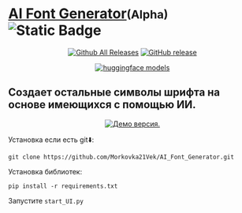 # <u>**AI Font Generator**</u><small>(Alpha)</small> ![Static Badge](https://img.shields.io/badge/Версия-В_разработке!-red)  

<p align="center">
  <a href="https://github.com/Morkovka21Vek/AI_Font_Generator/releases"><img src="https://img.shields.io/github/downloads/Morkovka21Vek/AI_Font_Generator/total.svg?style=flat&logo=github" alt="Github All Releases"/></a>
  <a href="https://github.com/Morkovka21Vek/AI_Font_Generator/releases"><img src="https://img.shields.io/github/release/Morkovka21Vek/AI_Font_Generator.svg?style=flat&logo=github" alt="GitHub release"/></a>
</p>
<p align="center">
  <a href="https://huggingface.co/Morkovka21Vek/AI_Font_Generator"><img src="https://img.shields.io/badge/Huggingface-models-yellow" alt="huggingface models"/></a>
</p>

## Создает остальные символы шрифта на основе имеющихся с помощью ИИ.  
<p align="center">
  <a href="https://colab.research.google.com/drive/15sg7_-Ipu91oK3Up_qZPF1puczsIIjYK#scrollTo=k8IBtFYxe6Jo"><img src="https://colab.research.google.com/assets/colab-badge.svg" alt="Демо версия."/></a>
</p>


 Установка если есть git⬇️:
 ```Shell
 git clone https://github.com/Morkovka21Vek/AI_Font_Generator.git
 ```

 Установка библиотек:
 ```Shell
 pip install -r requirements.txt
 ``` 
 Запустите ```start_UI.py```

